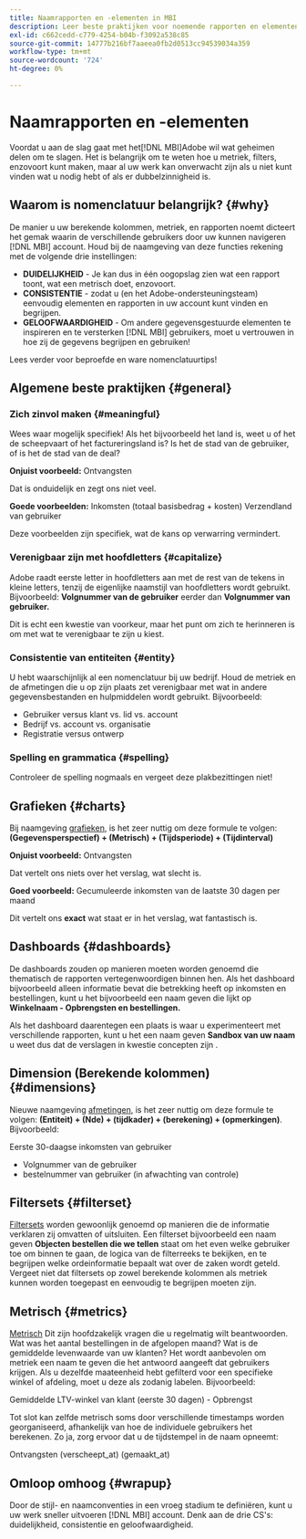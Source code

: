 ```yaml
---
title: Naamrapporten en -elementen in MBI
description: Leer beste praktijken voor noemende rapporten en elementen in [!DNL MBI].
exl-id: c662cedd-c779-4254-b04b-f3092a538c85
source-git-commit: 14777b216bf7aaeea0fb2d0513cc94539034a359
workflow-type: tm+mt
source-wordcount: '724'
ht-degree: 0%

---
```


# Naamrapporten en -elementen

Voordat u aan de slag gaat met het[!DNL MBI]Adobe wil wat geheimen delen om te slagen. Het is belangrijk om te weten hoe u metriek, filters, enzovoort kunt maken, maar al uw werk kan onverwacht zijn als u niet kunt vinden wat u nodig hebt of als er dubbelzinnigheid is.

## Waarom is nomenclatuur belangrijk? {#why}

De manier u uw berekende kolommen, metriek, en rapporten noemt dicteert het gemak waarin de verschillende gebruikers door uw kunnen navigeren [!DNL MBI] account. Houd bij de naamgeving van deze functies rekening met de volgende drie instellingen:

* **DUIDELIJKHEID** - Je kan dus in één oogopslag zien wat een rapport toont, wat een metrisch doet, enzovoort.
* **CONSISTENTIE** - zodat u (en het Adobe-ondersteuningsteam) eenvoudig elementen en rapporten in uw account kunt vinden en begrijpen.
* **GELOOFWAARDIGHEID** - Om andere gegevensgestuurde elementen te inspireren en te versterken [!DNL MBI] gebruikers, moet u vertrouwen in hoe zij de gegevens begrijpen en gebruiken!

Lees verder voor beproefde en ware nomenclatuurtips!

## Algemene beste praktijken {#general}

### Zich zinvol maken {#meaningful}

Wees waar mogelijk specifiek! Als het bijvoorbeeld het land is, weet u of het de scheepvaart of het factureringsland is? Is het de stad van de gebruiker, of is het de stad van de deal?

**Onjuist voorbeeld:**
Ontvangsten

Dat is onduidelijk en zegt ons niet veel.

**Goede voorbeelden:**
Inkomsten (totaal basisbedrag + kosten) Verzendland van gebruiker

Deze voorbeelden zijn specifiek, wat de kans op verwarring vermindert.

### Verenigbaar zijn met hoofdletters {#capitalize}

Adobe raadt eerste letter in hoofdletters aan met de rest van de tekens in kleine letters, tenzij de eigenlijke naamstijl van hoofdletters wordt gebruikt. Bijvoorbeeld: **Volgnummer van de gebruiker** eerder dan **Volgnummer van gebruiker.**

Dit is echt een kwestie van voorkeur, maar het punt om zich te herinneren is om met wat te verenigbaar te zijn u kiest.

### Consistentie van entiteiten {#entity}

U hebt waarschijnlijk al een nomenclatuur bij uw bedrijf. Houd de metriek en de afmetingen die u op zijn plaats zet verenigbaar met wat in andere gegevensbestanden en hulpmiddelen wordt gebruikt. Bijvoorbeeld:

* Gebruiker versus klant vs. lid vs. account
* Bedrijf vs. account vs. organisatie
* Registratie versus ontwerp

### Spelling en grammatica {#spelling}

Controleer de spelling nogmaals en vergeet deze plakbezittingen niet!

## Grafieken {#charts}

Bij naamgeving [grafieken](../tutorials/using-visual-report-builder.md), is het zeer nuttig om deze formule te volgen: **(Gegevensperspectief) + (Metrisch) + (Tijdsperiode) + (Tijdinterval)**

**Onjuist voorbeeld:**
Ontvangsten

Dat vertelt ons niets over het verslag, wat slecht is.

**Goed voorbeeld:**
Gecumuleerde inkomsten van de laatste 30 dagen per maand

Dit vertelt ons **exact** wat staat er in het verslag, wat fantastisch is.

## Dashboards {#dashboards}

De dashboards zouden op manieren moeten worden genoemd die thematisch de rapporten vertegenwoordigen binnen hen. Als het dashboard bijvoorbeeld alleen informatie bevat die betrekking heeft op inkomsten en bestellingen, kunt u het bijvoorbeeld een naam geven die lijkt op **Winkelnaam - Opbrengsten en bestellingen.**

Als het dashboard daarentegen een plaats is waar u experimenteert met verschillende rapporten, kunt u het een naam geven **Sandbox van uw naam** u weet dus dat de verslagen in kwestie concepten zijn .

## Dimension (Berekende kolommen) {#dimensions}

Nieuwe naamgeving [afmetingen](../data-analyst/data-warehouse-mgr/creating-calculated-columns.md), is het zeer nuttig om deze formule te volgen: **(Entiteit) + (Nde) + (tijdkader) + (berekening) + (opmerkingen)**. Bijvoorbeeld:

Eerste 30-daagse inkomsten van gebruiker
* Volgnummer van de gebruiker
* bestelnummer van gebruiker (in afwachting van controle)

## Filtersets {#filterset}

[Filtersets](../data-user/reports/ess-manage-data-filters.md) worden gewoonlijk genoemd op manieren die de informatie verklaren zij omvatten of uitsluiten. Een filterset bijvoorbeeld een naam geven **Objecten bestellen die we tellen** staat om het even welke gebruiker toe om binnen te gaan, de logica van de filterreeks te bekijken, en te begrijpen welke ordeinformatie bepaalt wat over de zaken wordt geteld. Vergeet niet dat filtersets op zowel berekende kolommen als metriek kunnen worden toegepast en eenvoudig te begrijpen moeten zijn.

## Metrisch {#metrics}

[Metrisch](../data-user/reports/ess-manage-data-metrics.md) Dit zijn hoofdzakelijk vragen die u regelmatig wilt beantwoorden. Wat was het aantal bestellingen in de afgelopen maand? Wat is de gemiddelde levenwaarde van uw klanten? Het wordt aanbevolen om metriek een naam te geven die het antwoord aangeeft dat gebruikers krijgen. Als u dezelfde maateenheid hebt gefilterd voor een specifieke winkel of afdeling, moet u deze als zodanig labelen. Bijvoorbeeld:

Gemiddelde LTV-winkel van klant (eerste 30 dagen) - Opbrengst

Tot slot kan zelfde metrisch soms door verschillende timestamps worden georganiseerd, afhankelijk van hoe de individuele gebruikers het berekenen. Zo ja, zorg ervoor dat u de tijdstempel in de naam opneemt:

Ontvangsten (verscheept\_at) (gemaakt\_at)

## Omloop omhoog {#wrapup}

Door de stijl- en naamconventies in een vroeg stadium te definiëren, kunt u uw werk sneller uitvoeren [!DNL MBI] account. Denk aan de drie CS&#39;s: duidelijkheid, consistentie en geloofwaardigheid.

